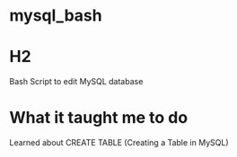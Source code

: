 # mysql_bash

# H2
Bash Script to edit MySQL database


# What it taught me to do
<p>Learned about CREATE TABLE (Creating a Table in MySQL)<p>

